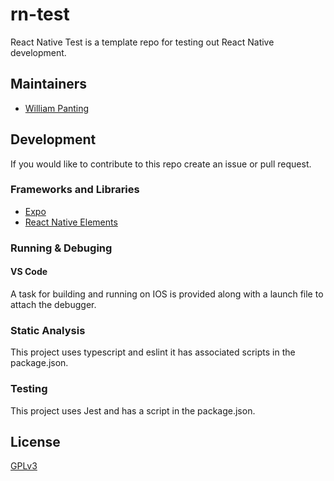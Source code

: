 # rn-test
React Native Test is a template repo for testing out React Native development.

## Maintainers
* [William Panting](https://github.com/willtp87)

## Development
If you would like to contribute to this repo create an issue or pull request.

### Frameworks and Libraries
* [Expo](https://expo.dev/)
* [React Native Elements](https://reactnativeelements.com/docs)

### Running & Debuging
#### VS Code
A task for building and running on IOS is provided along with a launch file to attach the debugger.

### Static Analysis
This project uses typescript and eslint it has associated scripts in the package.json.

### Testing
This project uses Jest and has a script in the package.json.

## License

[GPLv3](http://www.gnu.org/licenses/gpl-3.0.txt)